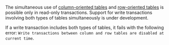 The simultaneous use of [column-oriented tables](../concepts/glossary.md#column-oriented-table) and [row-oriented tables](../concepts/glossary.md#row-oriented-table) is possible only in read-only transactions. Support for write transactions involving both types of tables simultaneously is under development.

If a write transaction includes both types of tables, it fails with the following error: `Write transactions between column and row tables are disabled at current time`.